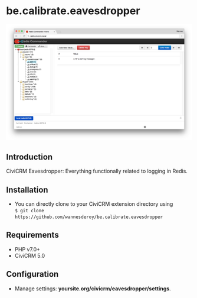 # be.calibrate.eavesdropper

![Screenshot](/images/eavesdropper.png)

## Introduction
CiviCRM Eavesdropper: Everything functionally related to logging in Redis.

## Installation
- You can directly clone to your CiviCRM extension directory using<br>
```$ git clone https://github.com/wannesderoy/be.calibrate.eavesdropper```

## Requirements

- PHP v7.0+
- CiviCRM 5.0

## Configuration

- Manage settings: **yoursite.org/civicrm/eavesdropper/settings**.
